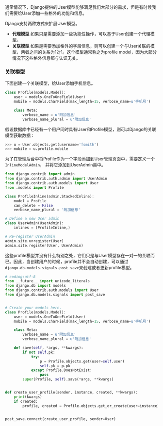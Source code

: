 通常情况下，Django提供的User模型能够满足我们大部分的需求，但是有时候我们需要给User添加一些格外的功能和信息。

Django支持两种方式来扩展User模型。

- **代理模型** 如果只是需要添加一些功能性操作，可以基于User创建一个代理模型。
- **关联模型** 如果是需要添加格外的字段信息，则可以创建一个与User关联的模型，两者之间的关系为1对1。这个模型通常称之为profile model，因为大部分情况下这些格外信息都与认证无关。

### 关联模型

下面创建一个关联模型，给User添加手机信息。

```python
class Profile(models.Model):
    user = models.OneToOneField(User)
    mobile = models.CharField(max_length=15, verbose_name=u'手机号')

    class Meta:
        verbose_name = u'附加信息'
        verbose_name_plural = u'附加信息'
```

假设数据库中已经有一个用户同时具有User和Profile模型，则可以Django的关联模型获取数据：

```python
>>> u = User.objects.get(username='fsmith')
>>> mobile = u.profile.mobile 
```

为了在管理后台中将Profile作为一个字段添加到User管理页面中，需要定义一个	`InlineModelAdmin`， 并将它添加到UserAdmin类中。

```python
from django.contrib import admin
from django.contrib.auth.admin import UserAdmin
from django.contrib.auth.models import User
from .models import Profile

class ProfileInline(admin.StackedInline):
    model = Profile
    can_delete = False
    verbose_name_plural = '附加信息'

# Define a new User admin
class UserAdmin(UserAdmin):
    inlines = (ProfileInline,)

# Re-register UserAdmin
admin.site.unregister(User)
admin.site.register(User, UserAdmin)
```

这些profile模型并没有什么特别之处，它们只是与User模型存在一对一的关联而已。因此，当创建用户的时候，profile并不会自动创建，可以通过`django.db.models.signals.post_save`来创建或者更新profile模型。

```python
# coding:utf-8
from __future__ import unicode_literals
from django.db import models
from django.contrib.auth.models import User
from django.db.models.signals import post_save


# Create your models here.
class Profile(models.Model):
    user = models.OneToOneField(User)
    mobile = models.CharField(max_length=15, verbose_name=u'手机号')

    class Meta:
        verbose_name = u'附加信息'
        verbose_name_plural = u'附加信息'

    def save(self, *args, **kwargs):
        if not self.pk:
            try:
                p = Profile.objects.get(user=self.user)
                self.pk = p.pk
            except Profile.DoesNotExist:
                pass
        super(Profile, self).save(*args, **kwargs)


def create_user_profile(sender, instance, created, **kwargs):
    print(kwargs)
    if created:
        profile, created = Profile.objects.get_or_create(user=instance)


post_save.connect(create_user_profile, sender=User)
```

